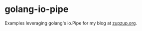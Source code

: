 # golang-io-pipe

Examples leveraging golang's io.Pipe for my blog at [zupzup.org](https://www.zupzup.org).

